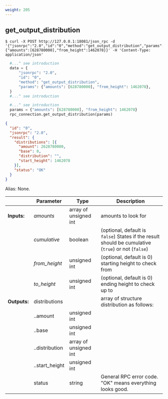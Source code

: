 ```yaml
---
weight: 205
---
```


## **get_output_distribution**

```shell
$ curl -X POST http://127.0.0.1:18081/json_rpc -d '{"jsonrpc":"2.0","id":"0","method":"get_output_distribution","params":{"amounts":[628780000],"from_height":1462078}}' -H 'Content-Type: application/json'
```
```python
  #...^ see introduction
  data = {
      "jsonrpc": "2.0",
      "id": "0",
      "method": "get_output_distribution",
      "params": {"amounts": [628780000], "from_height": 1462078},
  }
  #...^ see introduction
```
```py
  #...^ see introduction
  params = {"amounts": [628780000], "from_height": 1462078}
  rpc_connection.get_output_distribution(params)
```
```json
{
  "id": "0",
  "jsonrpc": "2.0",
  "result": {
    "distributions": [{
      "amount": 2628780000,
      "base": 0,
      "distribution": "",
      "start_height": 1462078
    }],
    "status": "OK"
  }
}
```
Alias: None.  

|             | Parameter      | Type                  | Description
| ---         | ---            | ---                   | ---
|**Inputs:**  | *amounts*      | array of unsigned int | amounts to look for
|             | *cumulative*   | boolean               | (optional, default is `false`) States if the result should be cumulative (`true`) or not (`false`)
|             | *from_height*  | unsigned int          | (optional, default is 0) starting height to check from
|             | *to_height*    | unsigned int          | (optional, default is 0) ending height to check up to
|**Outputs:** | distributions  |                       | array of structure distribution as follows:
|             | ..amount       | unsigned int          |
|             | ..base         | unsigned int          |
|             | ..distribution | array of unsigned int |
|             | ..start_height | unsigned int          |
|             | status         | string                | General RPC error code. "OK" means everything looks good.

